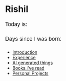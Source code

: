 # Rishil

<style>
  p {
    font-family: Arial, sans-serif;
    font-size: 18px;
    line-height: 1.5;
    margin-bottom: 20px;
  }

  span {
    font-weight: bold;
  }
</style>

<p>Today is: <span id="date"></span></p>
<p>Days since I was born: <span id="days"></span></p>


<script>
  // Set the target date
  const targetDate = new Date("1999-12-06");
  
  // Get the current date
  const currentDate = new Date();
  
  // Display the current date
  document.querySelector("#date").innerHTML = currentDate.toDateString();
  
  // Calculate the number of days between the target date and the current date
  const timeDiff = Math.abs(currentDate.getTime() - targetDate.getTime());
  const dayDiff = Math.ceil(timeDiff / (1000 * 3600 * 24));
  
  // Display the number of days
  document.querySelector("#days").innerHTML = dayDiff;
</script>

- [Introduction](introduction/introduction.md) 
- [Experience](experience/experience.md)
- [AI generated things](ai/ai.md)
- [Books I've read](books/books.md)
- [Personal Projects](projects/projects.md)

